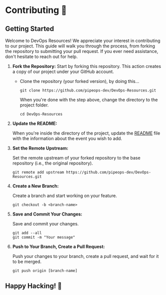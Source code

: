 # Contributing 🚀

## Getting Started 

Welcome to DevOps Resources! We appreciate your interest in contributing to our project. This guide will walk you through the process, from forking the repository to submitting your pull request. If you ever need assistance, don't hesitate to reach out for help.

1. **Fork the Repository:** Start by forking this repository. This action creates a copy of our project under your GitHub account.

   - Clone the repository (your forked version), by doing this...
   
     ```shell
     git clone https://github.com/pipeops-dev/DevOps-Resources.git
     ```

     When you're done with the step above, change the directory to the project folder.

     ```shell
     cd DevOps-Resources
     ```

2. **Update the README:**

   When you're inside the directory of the project, update the [README](README.md) file with the information about the event you wish to add.

3. **Set the Remote Upstream:**

   Set the remote upstream of your forked repository to the base repository (i.e., the original repository).

   ```shell
   git remote add upstream https://github.com/pipeops-dev/DevOps-Resources.git
   ```

4. **Create a New Branch:**
   
   Create a branch and start working on your feature.

   ```shell
   git checkout -b <branch-name>
   ```

5. **Save and Commit Your Changes:**
   
   Save and commit your changes.
   ```shell
   git add --all
   git commit -m "Your message"
   ```

6. **Push to Your Branch, Create a Pull Request:**
   
   Push your changes to your branch, create a pull request, and wait for it to be merged.
   ```shell
   git push origin [branch-name]
   ```

## Happy Hacking! 🎉